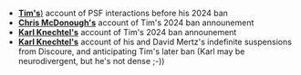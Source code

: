 - [**Tim's**)](ban.html) account of PSF interactions before his 2024 ban
- [**Chris McDonough's**](https://chrismcdonough.substack.com/p/the-shameful-defenestration-of-tim) account of Tim's 2024 ban announement
- [**Karl Knechtel's**](https://zahlman.github.io/politics/the-psf/2024/08/10/open-letter-psf-coc-wg-addendum-1-tim-peters.html) account of Tim's 2024 ban announement
- [**Karl Knechtel's**](https://zahlman.github.io/politics/the-psf/2024/07/31/an-open-letter-to-the-psf-coc-wg.html) account of his and David Mertz's indefinite suspensions from Discoure, and anticipating Tim's later ban (Karl may be neurodivergent, but he's not dense ;-))
